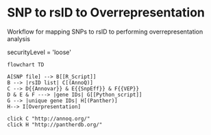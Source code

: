 # SNP to rsID to Overrepresentation 

Workflow for mapping SNPs to rsID to performing overrepresentation analysis 

securityLevel = 'loose'

```mermaid
flowchart TD

A[SNP file] --> B[[R_Script]]
B --> |rsID list| C[(AnnoQ)]
C --> D{{Annovar}} & E{{SnpEff}} & F{{VEP}}
D & E & F ---> |gene IDs| G[[Python_script]] 
G --> |unique gene IDs| H[(Panther)]
H--> I[Overpresentation]

click C "http://annoq.org/"
click H "http://pantherdb.org/"
```
